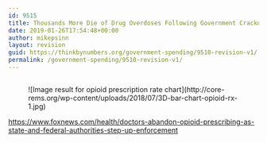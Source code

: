 ```yaml
---
id: 9515
title: Thousands More Die of Drug Overdoses Following Government Crackdown on Legal Opioid Prescriptions
date: 2019-01-26T17:54:48+00:00
author: mikepsinn
layout: revision
guid: https://thinkbynumbers.org/government-spending/9510-revision-v1/
permalink: /government-spending/9510-revision-v1/
---
```

 <figure class="wp-block-image"><img data-attachment-id="9512" data-permalink="https://thinkbynumbers.org/?attachment_id=9512" data-orig-file="https://thinkbynumbers.org/wp-content/uploads/2019/01/drugs.jpg" data-orig-size="1000,750" data-comments-opened="1" data-image-meta="{&quot;aperture&quot;:&quot;0&quot;,&quot;credit&quot;:&quot;&quot;,&quot;camera&quot;:&quot;&quot;,&quot;caption&quot;:&quot;&quot;,&quot;created_timestamp&quot;:&quot;0&quot;,&quot;copyright&quot;:&quot;&quot;,&quot;focal_length&quot;:&quot;0&quot;,&quot;iso&quot;:&quot;0&quot;,&quot;shutter_speed&quot;:&quot;0&quot;,&quot;title&quot;:&quot;&quot;,&quot;orientation&quot;:&quot;0&quot;}" data-image-title="drugs" data-image-description="" data-medium-file="https://thinkbynumbers.org/wp-content/uploads/2019/01/drugs-300x225.jpg" data-large-file="https://thinkbynumbers.org/wp-content/uploads/2019/01/drugs.jpg" src="https://thinkbynumbers.org/wp-content/uploads/2019/01/drugs.jpg" alt="" class="wp-image-9512" srcset="https://thinkbynumbers.org/wp-content/uploads/2019/01/drugs.jpg 1000w, https://thinkbynumbers.org/wp-content/uploads/2019/01/drugs-300x225.jpg 300w, https://thinkbynumbers.org/wp-content/uploads/2019/01/drugs-768x576.jpg 768w, https://thinkbynumbers.org/wp-content/uploads/2019/01/drugs-672x504.jpg 672w" sizes="(max-width: 1000px) 100vw, 1000px" /></figure> <figure class="wp-block-image">![Image result for opioid prescription rate chart](http://core-rems.org/wp-content/uploads/2018/07/3D-bar-chart-opioid-rx-1.jpg)</figure> 

<https://www.foxnews.com/health/doctors-abandon-opioid-prescribing-as-state-and-federal-authorities-step-up-enforcement>